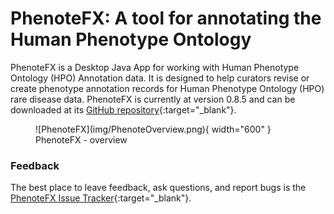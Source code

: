 # PhenoteFX: A tool for annotating the Human Phenotype Ontology

PhenoteFX is a Desktop Java App  for working with  Human Phenotype Ontology (HPO) Annotation data. It
is designed to help curators revise or create phenotype annotation records for Human Phenotype Ontology (HPO)
rare disease data. PhenoteFX is currently at version 0.8.5 and can be downloaded at its 
[GitHub repository](https://github.com/monarch-initiative/phenotefx){:target="_blank"}.


<figure markdown>
![PhenoteFX](img/PhenoteOverview.png){ width="600" }
<figcaption>PhenoteFX - overview</figcaption>
</figure>



### Feedback


The best place to leave feedback, ask questions, and report bugs is the 
[PhenoteFX Issue Tracker](https://github.com/monarch-initiative/PhenoteFX/issues){:target="_blank"}.


